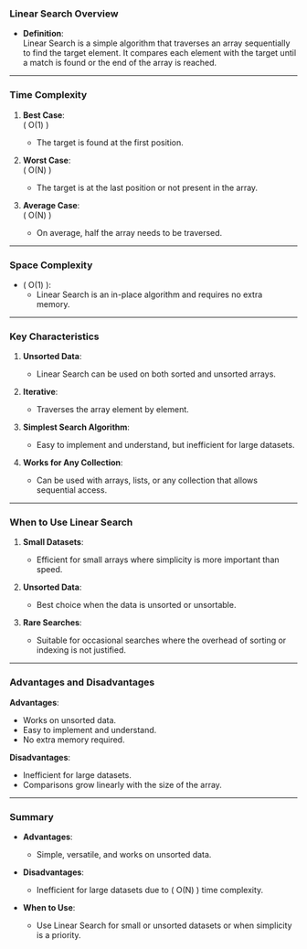 ### **Linear Search Overview**

- **Definition**:  
  Linear Search is a simple algorithm that traverses an array sequentially to find the target element. It compares each element with the target until a match is found or the end of the array is reached.

---

### **Time Complexity**

1. **Best Case**:  
   \( O(1) \)  
   - The target is found at the first position.

2. **Worst Case**:  
   \( O(N) \)  
   - The target is at the last position or not present in the array.

3. **Average Case**:  
   \( O(N) \)  
   - On average, half the array needs to be traversed.

---

### **Space Complexity**

- \( O(1) \):  
   - Linear Search is an in-place algorithm and requires no extra memory.

---

### **Key Characteristics**

1. **Unsorted Data**:  
   - Linear Search can be used on both sorted and unsorted arrays.

2. **Iterative**:  
   - Traverses the array element by element.

3. **Simplest Search Algorithm**:  
   - Easy to implement and understand, but inefficient for large datasets.

4. **Works for Any Collection**:  
   - Can be used with arrays, lists, or any collection that allows sequential access.

---

### **When to Use Linear Search**

1. **Small Datasets**:  
   - Efficient for small arrays where simplicity is more important than speed.

2. **Unsorted Data**:  
   - Best choice when the data is unsorted or unsortable.

3. **Rare Searches**:  
   - Suitable for occasional searches where the overhead of sorting or indexing is not justified.

---

### **Advantages and Disadvantages**

**Advantages**:
- Works on unsorted data.
- Easy to implement and understand.
- No extra memory required.

**Disadvantages**:
- Inefficient for large datasets.
- Comparisons grow linearly with the size of the array.

---

### **Summary**

- **Advantages**:  
  - Simple, versatile, and works on unsorted data.

- **Disadvantages**:  
  - Inefficient for large datasets due to \( O(N) \) time complexity.

- **When to Use**:  
  - Use Linear Search for small or unsorted datasets or when simplicity is a priority.